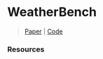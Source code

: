 # WeatherBench

> [Paper](https://arxiv.org/abs/2002.00469) | [Code](https://github.com/pangeo-data/WeatherBench)

### Resources